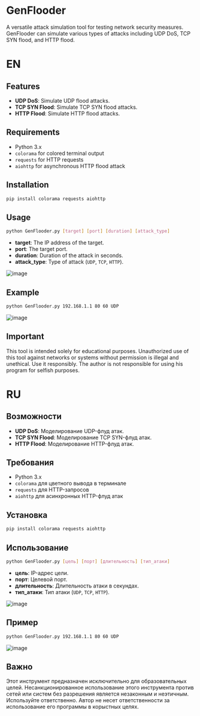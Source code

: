 # GenFlooder
A versatile attack simulation tool for testing network security measures. GenFlooder can simulate various types of attacks including UDP DoS, TCP SYN flood, and HTTP flood.

# EN
## Features
- **UDP DoS**: Simulate UDP flood attacks.
- **TCP SYN Flood**: Simulate TCP SYN flood attacks.
- **HTTP Flood**: Simulate HTTP flood attacks.

## Requirements
- Python 3.x
- `colorama` for colored terminal output
- `requests` for HTTP requests
- `aiohttp` for asynchronous HTTP flood attack

## Installation
```bash
pip install colorama requests aiohttp
```

## Usage
```bash
python GenFlooder.py [target] [port] [duration] [attack_type]
```
- **target**: The IP address of the target.
- **port**: The target port.
- **duration**: Duration of the attack in seconds.
- **attack_type**: Type of attack (`UDP`, `TCP`, `HTTP`).

![image](https://github.com/user-attachments/assets/07da4c7f-f320-4ba7-b09c-0b3f7e462ee7)


## Example
```bash
python GenFlooder.py 192.168.1.1 80 60 UDP
```

![image](https://github.com/user-attachments/assets/4b19e190-c656-42b1-b2bb-3a2d108b473f)


## Important
This tool is intended solely for educational purposes. Unauthorized use of this tool against networks or systems without permission is illegal and unethical. Use it responsibly. The author is not responsible for using his program for selfish purposes.

# RU
## Возможности
- **UDP DoS**: Моделирование UDP-флуд атак.
- **TCP SYN Flood**: Моделирование TCP SYN-флуд атак.
- **HTTP Flood**: Моделирование HTTP-флуд атак.

## Требования
- Python 3.x
- `colorama` для цветного вывода в терминале
- `requests` для HTTP-запросов
- `aiohttp` для асинхронных HTTP-флуд атак

## Установка
```bash
pip install colorama requests aiohttp
```

## Использование
```bash
python GenFlooder.py [цель] [порт] [длительность] [тип_атаки]
```
- **цель**: IP-адрес цели.
- **порт**: Целевой порт.
- **длительность**: Длительность атаки в секундах.
- **тип_атаки**: Тип атаки (`UDP`, `TCP`, `HTTP`).

![image](https://github.com/user-attachments/assets/54f0e827-97fd-47d9-b016-75727e90ec20)

## Пример
```bash
python GenFlooder.py 192.168.1.1 80 60 UDP
```

![image](https://github.com/user-attachments/assets/fbbc2636-c3db-4288-b1c6-f7d3cd50b09a)


## Важно
Этот инструмент предназначен исключительно для образовательных целей. Несанкционированное использование этого инструмента против сетей или систем без разрешения является незаконным и неэтичным. Используйте ответственно. Автор не несет ответственности за использование его программы в корыстных целях.
